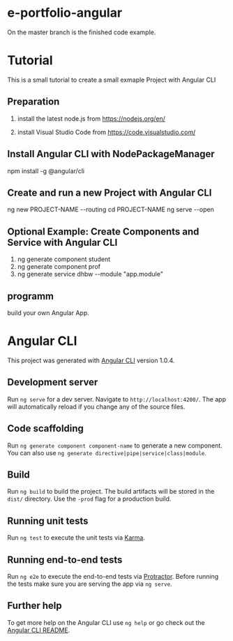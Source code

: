 
# e-portfolio-angular

On the master branch is the finished code example.

# Tutorial

This is a small tutorial to create a small exmaple Project with Angular CLI

## Preparation

1. install the latest node.js from https://nodejs.org/en/

2. install Visual Studio Code from https://code.visualstudio.com/

## Install Angular CLI with NodePackageManager

npm install -g @angular/cli

## Create and run a new Project with Angular CLI

ng new PROJECT-NAME --routing
cd PROJECT-NAME
ng serve --open

## Optional Example: Create Components and Service with Angular CLI

1. ng generate component student
2. ng generate component prof
3. ng generate service dhbw --module "app.module"

## programm

build your own Angular App.


# Angular CLI

This project was generated with [Angular CLI](https://github.com/angular/angular-cli) version 1.0.4.

## Development server

Run `ng serve` for a dev server. Navigate to `http://localhost:4200/`. The app will automatically reload if you change any of the source files.

## Code scaffolding

Run `ng generate component component-name` to generate a new component. You can also use `ng generate directive|pipe|service|class|module`.

## Build

Run `ng build` to build the project. The build artifacts will be stored in the `dist/` directory. Use the `-prod` flag for a production build.

## Running unit tests

Run `ng test` to execute the unit tests via [Karma](https://karma-runner.github.io).

## Running end-to-end tests

Run `ng e2e` to execute the end-to-end tests via [Protractor](http://www.protractortest.org/).
Before running the tests make sure you are serving the app via `ng serve`.

## Further help

To get more help on the Angular CLI use `ng help` or go check out the [Angular CLI README](https://github.com/angular/angular-cli/blob/master/README.md).

